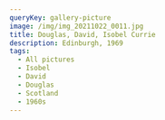 ```yaml
---
queryKey: gallery-picture
image: /img/img_20211022_0011.jpg
title: Douglas, David, Isobel Currie
description: Edinburgh, 1969
tags:
  - All pictures
  - Isobel
  - David
  - Douglas
  - Scotland
  - 1960s
---
```

